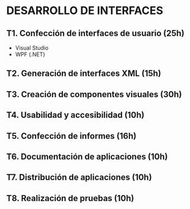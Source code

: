 # DESARROLLO DE INTERFACES

## T1. Confección de interfaces de usuario (25h)
- Visual Studio
- WPF (.NET)
	
## T2. Generación de interfaces XML (15h)

## T3. Creación de componentes visuales (30h)

## T4. Usabilidad y accesibilidad (10h)

## T5. Confección de informes (16h)

## T6. Documentación de aplicaciones (10h)

## T7. Distribución de aplicaciones (10h)

## T8. Realización de pruebas (10h)